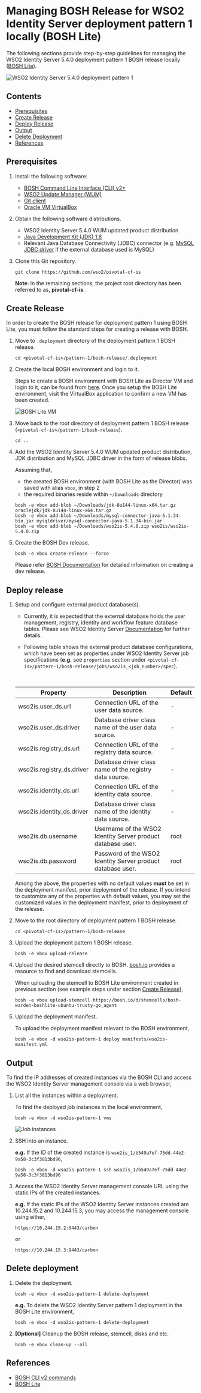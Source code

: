 # Managing BOSH Release for WSO2 Identity Server deployment pattern 1 locally (BOSH Lite)

The following sections provide step-by-step guidelines for managing the WSO2 Identity Server 5.4.0 deployment pattern 1
BOSH release locally ([BOSH Lite](https://bosh.io/docs/bosh-lite)).

![WSO2 Identity Server 5.4.0 deployment pattern 1](images/pattern-1.png)

## Contents

* [Prerequisites](#prerequisites)
* [Create Release](#create-release)
* [Deploy Release](#deploy-release)
* [Output](#output)
* [Delete Deployment](#delete-deployment)
* [References](#references)

## Prerequisites

1. Install the following software:

    - [BOSH Command Line Interface (CLI) v2+](https://bosh.io/docs/cli-v2.html)
    - [WSO2 Update Manager (WUM)](http://wso2.com/wum)
    - [Git client](https://git-scm.com/book/en/v2/Getting-Started-Installing-Git)
    - [Oracle VM VirtualBox](https://www.virtualbox.org/manual/ch02.html)
    
2. Obtain the following software distributions.

    - WSO2 Identity Server 5.4.0 WUM updated product distribution
    - [Java Development Kit (JDK) 1.8](http://www.oracle.com/technetwork/java/javase/downloads/jdk8-downloads-2133151.html)
    - Relevant Java Database Connectivity (JDBC) connector (e.g. [MySQL JDBC driver](https://dev.mysql.com/downloads/connector/j/5.1.html)
    if the external database used is MySQL)
    
3. Clone this Git repository.

    ```
    git clone https://github.com/wso2/pivotal-cf-is
    ```
    
   **Note**: In the remaining sections, the project root directory has been referred to as, **pivotal-cf-is**.

## Create Release

In order to create the BOSH release for deployment pattern 1 using BOSH Lite, you must follow the standard steps
for creating a release with BOSH.
 
1. Move to `.deployment` directory of the deployment pattern 1 BOSH release.

    ```
    cd <pivotal-cf-is>/pattern-1/bosh-release/.deployment
    ```   
    
2. Create the local BOSH environment and login to it.

    Steps to create a BOSH environment with BOSH Lite as Director VM and login to it, can be found from
    [here](http://bosh.io/docs/bosh-lite.html#install). Once you setup the BOSH Lite environment, visit the
    VirtualBox application to confirm a new VM has been created.
    
    ![BOSH Lite VM](images/bosh-lite.png)

3. Move back to the root directory of deployment pattern 1 BOSH release (`<pivotal-cf-is>/pattern-1/bosh-release`).

    ```
    cd ..
    ```

4. Add the WSO2 Identity Server 5.4.0 WUM updated product distribution, JDK distribution and MySQL JDBC driver in the form of release blobs.

    Assuming that,

   - the created BOSH environment (with BOSH Lite as the Director) was saved with alias `vbox`, in step 2
   - the required binaries reside within `~/Downloads` directory
    
    ```
    bosh -e vbox add-blob ~/Downloads/jdk-8u144-linux-x64.tar.gz oraclejdk/jdk-8u144-linux-x64.tar.gz
    bosh -e vbox add-blob ~/Downloads/mysql-connector-java-5.1.34-bin.jar mysqldriver/mysql-connector-java-5.1.34-bin.jar
    bosh -e vbox add-blob ~/Downloads/wso2is-5.4.0.zip wso2is/wso2is-5.4.0.zip
    ```

5. Create the BOSH Dev release.

   ```
   bosh -e vbox create-release --force
   ```
   Please refer [BOSH Documentation](https://bosh.io/docs/create-release.html#dev-release) for detailed information on creating a dev release.
   
## Deploy release

1. Setup and configure external product database(s).

    - Currently, it is expected that the external database holds the user management, registry, identity and workflow feature database tables.
    Please see WSO2 Identity Server [Documentation](https://docs.wso2.com/display/IS540/Setting+Up+Separate+Databases+for+Clustering)
    for further details.

    - Following table shows the external product database configurations, which have been set as properties under WSO2 Identity Server job specifications
    (**e.g.** see `properties` section under `<pivotal-cf-is>/pattern-1/bosh-release/jobs/wso2is_<job_number>/spec`).
    
   <br>
   
   Property | Description | Default
   -------- | ----------- | -------
   wso2is.user_ds.url | Connection URL of the user data source. | -
   wso2is.user_ds.driver | Database driver class name of the user data source. | -
   wso2is.registry_ds.url | Connection URL of the registry data source. | -
   wso2is.registry_ds.driver | Database driver class name of the registry data source. | -
   wso2is.identity_ds.url | Connection URL of the identity data source. | -
   wso2is.identity_ds.driver | Database driver class name of the identity data source. | -
   wso2is.db.username | Username of the WSO2 Identity Server product database user. | root
   wso2is.db.password | Password of the WSO2 Identity Server product database user. | root
   
   Among the above, the properties with no default values **must** be set in the deployment manifest,
   prior deployment of the release.
   If you intend to customize any of the properties with default values, you may set the customized values
   in the deployment manifest, prior to deployment of the release.
   
2. Move to the root directory of deployment pattern 1 BOSH release.

    ```
    cd <pivotal-cf-is>/pattern-1/bosh-release
    ```
    
3. Upload the deployment pattern 1 BOSH release.

    ```
    bosh -e vbox upload-release
    ```

4. Upload the desired stemcell directly to BOSH. [bosh.io](http://bosh.io/stemcells) provides a resource to find and download stemcells.

    When uploading the stemcell to BOSH Lite environment created in previous section (see example steps under section [Create Release](#create-release)),
   
    ```
    bosh -e vbox upload-stemcell https://bosh.io/d/stemcells/bosh-warden-boshlite-ubuntu-trusty-go_agent
    ```
    
5. Upload the deployment manifest.

    To upload the deployment manifest relevant to the BOSH environment,
    
    ```
    bosh -e vbox -d wso2is-pattern-1 deploy manifests/wso2is-manifest.yml
    ```
  
## Output

To find the IP addresses of created instances via the BOSH CLI and access the WSO2 Identity Server management console via a web browser,

1. List all the instances within a deployment.
    
    To find the deployed job instances in the local environment,
    ```
    bosh -e vbox -d wso2is-pattern-1 vms
    ```
    
    ![Job instances](images/output.png)
    
2. SSH into an instance.

    **e.g.** If the ID of the created instance is `wso2is_1/b549a7ef-75dd-44e2-9a58-3c3f3813bd96`,
    
    ```
    bosh -e vbox -d wso2is-pattern-1 ssh wso2is_1/b549a7ef-75dd-44e2-9a58-3c3f3813bd96
    ```
    
3. Access the WSO2 Identity Server management console URL using the static IPs of the created instances.

    **e.g.** If the static IPs of the WSO2 Identity Server instances created are 10.244.15.2 and 10.244.15.3,
    you may access the management console using either,
    
    ```
    https://10.244.15.2:9443/carbon
    ```
    or
    ```
    https://10.244.15.3:9443/carbon
    ```
    
## Delete deployment

1. Delete the deployment.

    ```
    bosh -e vbox -d wso2is-pattern-1 delete-deployment
    ```
    
    **e.g.** To delete the WSO2 Identity Server pattern 1 deployment in the BOSH Lite environment,
    
    ```
    bosh -e vbox -d wso2is-pattern-1 delete-deployment
    ```

2. **[Optional]** Cleanup the BOSH release, stemcell, disks and etc.

    ```
    bosh -e vbox clean-up --all
    ```

## References

* [BOSH CLI v2 commands](https://bosh.io/docs/cli-v2.html)
* [BOSH Lite](https://bosh.io/docs/bosh-lite.html)
